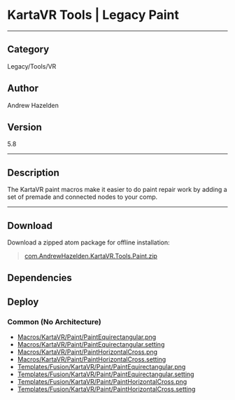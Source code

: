 # KartaVR Tools | Legacy Paint
___

## Category
Legacy/Tools/VR

## Author
Andrew Hazelden

## Version
5.8

___

## Description
<p>The KartaVR paint macros make it easier to do paint repair work by adding a set of premade and connected nodes to your comp.</p>

___

## Download

Download a zipped atom package for offline installation:
> [com.AndrewHazelden.KartaVR.Tools.Paint.zip](https://gitlab.com/WeSuckLess/Reactor/-/archive/master/Reactor-master.zip?path=Atoms/com.AndrewHazelden.KartaVR.Tools.Paint)  

## Dependencies

## Deploy

### Common (No Architecture)

<ul>
<li><a href="https://gitlab.com/WeSuckLess/Reactor/-/blob/master/Atoms/com.AndrewHazelden.KartaVR.Tools.Paint/Macros/KartaVR/Paint/PaintEquirectangular.png?ref_type=heads">Macros/KartaVR/Paint/PaintEquirectangular.png</a></li>
<li><a href="https://gitlab.com/WeSuckLess/Reactor/-/blob/master/Atoms/com.AndrewHazelden.KartaVR.Tools.Paint/Macros/KartaVR/Paint/PaintEquirectangular.setting?ref_type=heads">Macros/KartaVR/Paint/PaintEquirectangular.setting</a></li>
<li><a href="https://gitlab.com/WeSuckLess/Reactor/-/blob/master/Atoms/com.AndrewHazelden.KartaVR.Tools.Paint/Macros/KartaVR/Paint/PaintHorizontalCross.png?ref_type=heads">Macros/KartaVR/Paint/PaintHorizontalCross.png</a></li>
<li><a href="https://gitlab.com/WeSuckLess/Reactor/-/blob/master/Atoms/com.AndrewHazelden.KartaVR.Tools.Paint/Macros/KartaVR/Paint/PaintHorizontalCross.setting?ref_type=heads">Macros/KartaVR/Paint/PaintHorizontalCross.setting</a></li>
<li><a href="https://gitlab.com/WeSuckLess/Reactor/-/blob/master/Atoms/com.AndrewHazelden.KartaVR.Tools.Paint/Templates/Fusion/KartaVR/Paint/PaintEquirectangular.png?ref_type=heads">Templates/Fusion/KartaVR/Paint/PaintEquirectangular.png</a></li>
<li><a href="https://gitlab.com/WeSuckLess/Reactor/-/blob/master/Atoms/com.AndrewHazelden.KartaVR.Tools.Paint/Templates/Fusion/KartaVR/Paint/PaintEquirectangular.setting?ref_type=heads">Templates/Fusion/KartaVR/Paint/PaintEquirectangular.setting</a></li>
<li><a href="https://gitlab.com/WeSuckLess/Reactor/-/blob/master/Atoms/com.AndrewHazelden.KartaVR.Tools.Paint/Templates/Fusion/KartaVR/Paint/PaintHorizontalCross.png?ref_type=heads">Templates/Fusion/KartaVR/Paint/PaintHorizontalCross.png</a></li>
<li><a href="https://gitlab.com/WeSuckLess/Reactor/-/blob/master/Atoms/com.AndrewHazelden.KartaVR.Tools.Paint/Templates/Fusion/KartaVR/Paint/PaintHorizontalCross.setting?ref_type=heads">Templates/Fusion/KartaVR/Paint/PaintHorizontalCross.setting</a></li>
</ul>
